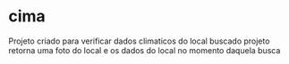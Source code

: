 # cima
Projeto criado para verificar dados climaticos do local buscado
projeto retorna uma foto do local e os dados do local no momento daquela busca
